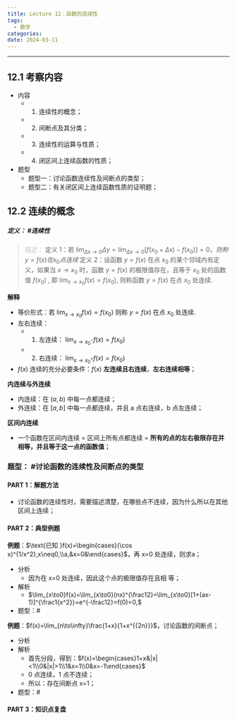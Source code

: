 ```yaml
---
title: Lecture 12：函数的连续性
tags:
  - 数学
categories: 
date: 2024-03-11
---
```

---
## 12.1 考察内容
+ 内容
	+ 1. 连续性的概念；
	+ 2. 间断点及其分类；
	+ 3. 连续性的运算与性质；
	+ 4. 闭区间上连续函数的性质；
+ 题型
	+ 题型一：讨论函数连续性及间断点的类型；
	+ 题型二：有关闭区间上连续函数性质的证明题；

## 12.2 连续的概念
##### **定义**： #连续性
> <font color="#ccc1d9">描述：</font> 
> 定义 1：$\text{若 }\lim_{\Delta x\to0}\Delta y=\lim_{\Delta x\to0}[f(x_0+\Delta x)-f(x_0)]=0，则称y=f(x)在x_0点连续$ 
> 定义 2：设函数 $y=f(x)$ 在点 $x_{0}$ 的某个邻域内有定义，如果当 $x\to x_0$ 时，函数 $y=f(x)$ 的极限值存在，且等于 $x_{0}$ 处的函数值 $f(x_0)$ , 即 $\lim_{x\to x_0}f(x)=f(x_0)$, 则称函数 $y=f(x)$ 在点 $x_{0}$ 处连续.

**解释**
+ 等价形式：$\text{若 }\lim_{x\to x_0}f(x)=f(x_0)\text{ 则称 }y=f(x)\text{ 在点 }x_0\text{ 处连续}.$
+ 左右连续：
	+ 1. 左连续： $\lim_{x\to x^-_0}f(x)=f(x_0)$ 
	+ 2. 右连续： $\lim_{x\to x^+_0}f(x)=f(x_0)$ 
+ $f(x)$ 连续的充分必要条件：$f(x)$ **左连续且右连续**，**左右连续相等**；

**内连续与外连续**
+ 内连续：在  $(a,b)$ 中每一点都连续；
+ 外连续：在 $[a,b]$ 中每一点都连续，并且 a 点右连续，b 点左连续；

**区间内连续** 
+ 一个函数在区间内连续 = 区间上所有点都连续 = **所有的点的左右极限存在并相等，并且等于这一点的函数值**；

### 题型： #讨论函数的连续性及间断点的类型
#### PART 1：解题方法
+ 讨论函数的连续性时，需要描述清楚，在哪些点不连续，因为什么所以在其他区间上连续；

#### PART 2：典型例题
**例题**：$\text{已知 }f(x)=\begin{cases}(\cos x)^{1/x^2},x\neq0,\\a,&x=0&\end{cases}$，再 x=0 处连续，则求a；
+ 分析
	+ 因为在 x=0 处连续，因此这个点的极限值存在且相 等；
+ 解析
	+ $\lim_{x\to0}f(x)=\lim_{x\to0}(nx)^{\frac12}=\lim_{x\to0}[1+(ax-1)]^{\frac1{x^2}}=e^{-\frac12}=f(0)=0,$
+ 题型：#

**例题**：$f(x)=\lim_{n\to\infty}\frac{1+x}{1+x^{{2n}}}$，讨论函数的间断点；
+ 分析
+ 解析
	+ 首先分段，得到：$f(x)=\begin{cases}1+x&|x|<1\\0&|x|>1\\1&x=1\\0&x=-1\end{cases}$
	+  0 点连续，1 点不连续；
	+ 所以：存在间断点 x=1；
+ 题型：#
#### PART 3：知识点复盘
